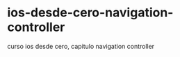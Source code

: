 ios-desde-cero-navigation-controller
====================================

curso ios desde cero, capitulo navigation controller

